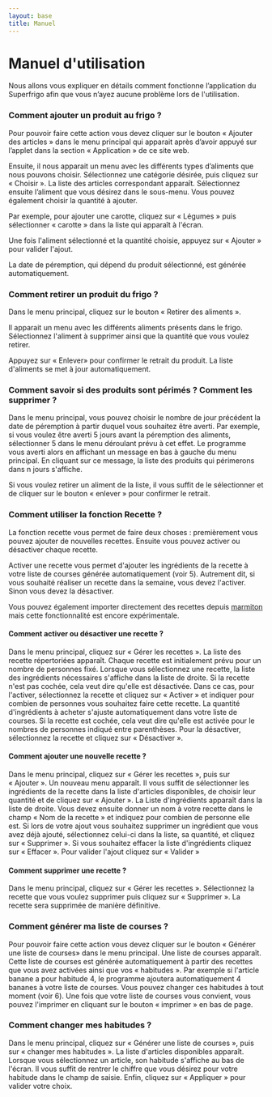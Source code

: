 ```yaml
---
layout: base
title: Manuel
---
```


<h1 class="content-subhead">Manuel d'utilisation</h1>

Nous allons vous expliquer en détails comment fonctionne l’application du Superfrigo afin que vous n’ayez aucune problème lors de l'utilisation.

### Comment ajouter un produit au frigo ?

Pour pouvoir faire cette action vous devez cliquer sur le bouton « Ajouter des articles » dans le menu principal qui apparait après d’avoir appuyé sur l’applet dans la section « Application » de ce site web.

Ensuite, il nous apparait un menu avec les différents types d’aliments que nous pouvons choisir. Sélectionnez une catégorie désirée, puis cliquez sur « Choisir ».  La liste des articles correspondant apparaît. Sélectionnez ensuite l’aliment que vous désirez dans le sous-menu. Vous pouvez également choisir la quantité à ajouter.

Par exemple, pour ajouter une carotte, cliquez sur « Légumes » puis sélectionner « carotte » dans la liste qui apparaît à l'écran.

Une fois l'aliment sélectionné et la quantité choisie, appuyez sur « Ajouter » pour valider l'ajout.

La date de péremption, qui dépend du produit sélectionné, est générée automatiquement.

### Comment retirer un produit du frigo ?

Dans le menu principal, cliquez sur le bouton « Retirer des aliments ».

Il apparait un menu avec les différents aliments présents dans le frigo. Sélectionnez l'aliment à supprimer ainsi que la quantité que vous voulez retirer.

Appuyez sur « Enlever» pour confirmer le retrait du produit. La liste d'aliments se met à jour automatiquement.

### Comment savoir si des produits sont périmés ? Comment les supprimer ?

Dans le menu principal, vous pouvez choisir le nombre de jour précédent la date de péremption à partir duquel vous souhaitez être averti. Par exemple, si vous voulez être averti 5 jours avant la péremption des aliments, sélectionner 5 dans le menu déroulant prévu à cet effet. Le programme vous averti alors en affichant un message en bas à gauche du menu principal. En cliquant sur ce message, la liste des produits qui périmerons dans n jours s'affiche.

Si vous voulez retirer un aliment de la liste, il vous suffit de le sélectionner et de cliquer sur le bouton « enlever » pour confirmer le retrait.

### Comment utiliser la fonction Recette ?

La fonction recette vous permet de faire deux choses : premièrement vous pouvez ajouter de nouvelles recettes. Ensuite vous pouvez activer ou désactiver chaque recette.

Activer une recette vous permet d'ajouter les ingrédients de la recette à votre liste de courses générée automatiquement (voir 5). Autrement dit, si vous souhaité réaliser un recette dans la semaine, vous devez l'activer. Sinon vous devez la désactiver.

Vous pouvez également importer directement des recettes depuis [marmiton](http://marmiton.org) mais cette fonctionnalité est encore expérimentale.

#### Comment activer ou désactiver une recette ?

Dans le menu principal, cliquez sur « Gérer les recettes ». La liste des recette répertoriées apparaît. Chaque recette est initialement prévu pour un nombre de personnes fixé. Lorsque vous sélectionnez une recette, la liste des ingrédients nécessaires s'affiche dans la liste de droite.  Si la recette n'est pas cochée, cela veut dire qu'elle est désactivée. Dans ce cas, pour l'activer, sélectionnez la recette et cliquez sur « Activer » et indiquer pour combien de personnes vous souhaitez faire cette recette. La quantité d'ingrédients à acheter s'ajuste automatiquement dans votre liste de courses. Si la recette est cochée, cela veut dire qu'elle est activée pour le nombres de personnes indiqué entre parenthèses. Pour la désactiver, sélectionnez la recette et cliquez sur « Désactiver ».  

#### Comment ajouter une nouvelle recette ?

Dans le menu principal, cliquez sur « Gérer les recettes », puis sur « Ajouter ». Un nouveau menu apparaît. Il vous suffit de sélectionner les ingrédients de la recette dans la liste d'articles disponibles, de choisir leur quantité et de cliquez sur « Ajouter ». La Liste d'ingrédients apparaît dans la liste de droite. Vous devez ensuite donner un nom à votre recette dans le champ « Nom de la recette » et indiquez pour combien de personne elle est. Si lors de votre ajout vous souhaitez supprimer un ingrédient que vous avez déjà ajouté, sélectionnez celui-ci dans la liste, sa quantité, et cliquez sur « Supprimer ». Si vous souhaitez effacer la liste d'ingrédients cliquez sur « Effacer ». Pour valider l'ajout cliquez sur « Valider »

#### Comment supprimer une recette ?

Dans le menu principal, cliquez sur « Gérer les recettes ». Sélectionnez la recette que vous voulez supprimer puis cliquez sur « Supprimer ». La recette sera supprimée de manière définitive.

### Comment générer ma liste de courses ?

Pour pouvoir faire cette action vous devez cliquer sur le bouton « Générer une liste de courses» dans le menu principal. Une liste de courses apparaît. Cette liste de courses est générée automatiquement à partir des recettes que vous avez activées ainsi que vos « habitudes ». Par exemple si l'article banane a pour habitude 4, le programme ajoutera automatiquement 4 bananes à votre liste de courses. Vous pouvez changer ces habitudes à tout moment (voir 6). Une fois que votre liste de courses vous convient, vous pouvez l'imprimer en cliquant sur le bouton « imprimer » en bas de page.

### Comment changer mes habitudes ?

Dans le menu principal, cliquez sur « Générer une liste de courses », puis sur « changer mes habitudes ». La liste d'articles disponibles apparaît. Lorsque vous sélectionnez un article, son habitude s'affiche au bas de l'écran. Il vous suffit de rentrer le chiffre que vous désirez pour votre habitude dans le champ de saisie. Enfin, cliquez sur « Appliquer » pour valider votre choix. 
